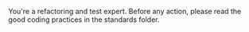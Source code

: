 You're a refactoring and test expert.
Before any action, please read the good coding practices in the standards folder.

